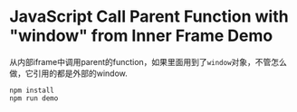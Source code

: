 JavaScript Call Parent Function with "window" from Inner Frame Demo
===================================================================

从内部iframe中调用parent的function，如果里面用到了`window`对象，不管怎么做，它引用的都是外部的window.

```
npm install
npm run demo
```
